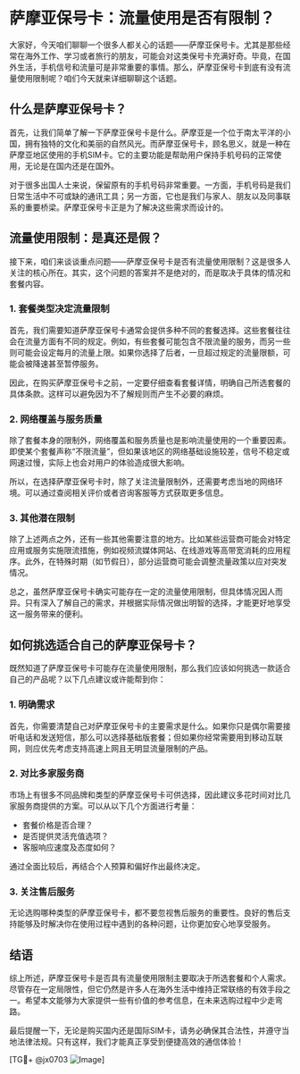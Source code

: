 # 萨摩亚保号卡：流量使用是否有限制？

大家好，今天咱们聊聊一个很多人都关心的话题——萨摩亚保号卡。尤其是那些经常在海外工作、学习或者旅行的朋友，可能会对这类保号卡充满好奇。毕竟，在国外生活，手机信号和流量可是非常重要的事情。那么，萨摩亚保号卡到底有没有流量使用限制呢？咱们今天就来详细聊聊这个话题。

## 什么是萨摩亚保号卡？

首先，让我们简单了解一下萨摩亚保号卡是什么。萨摩亚是一个位于南太平洋的小国，拥有独特的文化和美丽的自然风光。而萨摩亚保号卡，顾名思义，就是一种在萨摩亚地区使用的手机SIM卡。它的主要功能是帮助用户保持手机号码的正常使用，无论是在国内还是在国外。

对于很多出国人士来说，保留原有的手机号码非常重要。一方面，手机号码是我们日常生活中不可或缺的通讯工具；另一方面，它也是我们与家人、朋友以及同事联系的重要桥梁。萨摩亚保号卡正是为了解决这些需求而设计的。

## 流量使用限制：是真还是假？

接下来，咱们来谈谈重点问题——萨摩亚保号卡是否有流量使用限制？这是很多人关注的核心所在。其实，这个问题的答案并不是绝对的，而是取决于具体的情况和套餐内容。

### 1. 套餐类型决定流量限制

首先，我们需要知道萨摩亚保号卡通常会提供多种不同的套餐选择。这些套餐往往会在流量方面有不同的规定。例如，有些套餐可能包含不限流量的服务，而另一些则可能会设定每月的流量上限。如果你选择了后者，一旦超过规定的流量限额，可能会被降速甚至暂停服务。

因此，在购买萨摩亚保号卡之前，一定要仔细查看套餐详情，明确自己所选套餐的具体条款。这样可以避免因为不了解规则而产生不必要的麻烦。

### 2. 网络覆盖与服务质量

除了套餐本身的限制外，网络覆盖和服务质量也是影响流量使用的一个重要因素。即使某个套餐声称“不限流量”，但如果该地区的网络基础设施较差，信号不稳定或网速过慢，实际上也会对用户的体验造成很大影响。

所以，在选择萨摩亚保号卡时，除了关注流量限制外，还需要考虑当地的网络环境。可以通过查阅相关评价或者咨询客服等方式获取更多信息。

### 3. 其他潜在限制

除了上述两点之外，还有一些其他需要注意的地方。比如某些运营商可能会对特定应用或服务实施限流措施，例如视频流媒体网站、在线游戏等高带宽消耗的应用程序。此外，在特殊时期（如节假日），部分运营商可能会调整流量政策以应对突发情况。

总之，虽然萨摩亚保号卡确实可能存在一定的流量使用限制，但具体情况因人而异。只有深入了解自己的需求，并根据实际情况做出明智的选择，才能更好地享受这一服务带来的便利。

## 如何挑选适合自己的萨摩亚保号卡？

既然知道了萨摩亚保号卡可能存在流量使用限制，那么我们应该如何挑选一款适合自己的产品呢？以下几点建议或许能帮到你：

### 1. 明确需求

首先，你需要清楚自己对萨摩亚保号卡的主要需求是什么。如果你只是偶尔需要接听电话和发送短信，那么可以选择基础版套餐；但如果你经常需要用到移动互联网，则应优先考虑支持高速上网且无明显流量限制的产品。

### 2. 对比多家服务商

市场上有很多不同品牌和类型的萨摩亚保号卡可供选择，因此建议多花时间对比几家服务商提供的方案。可以从以下几个方面进行考量：
- 套餐价格是否合理？
- 是否提供灵活充值选项？
- 客服响应速度及态度如何？

通过全面比较后，再结合个人预算和偏好作出最终决定。

### 3. 关注售后服务

无论选购哪种类型的萨摩亚保号卡，都不要忽视售后服务的重要性。良好的售后支持能够及时解决你在使用过程中遇到的各种问题，让你更加安心地享受服务。

## 结语

综上所述，萨摩亚保号卡是否具有流量使用限制主要取决于所选套餐和个人需求。尽管存在一定局限性，但它仍然是许多人在海外生活中维持正常联络的有效手段之一。希望本文能够为大家提供一些有价值的参考信息，在未来选购过程中少走弯路。

最后提醒一下，无论是购买国内还是国际SIM卡，请务必确保其合法性，并遵守当地法律法规。只有这样，我们才能真正享受到便捷高效的通信体验！

[TG💪+ @jx0703 ![Image](https://github.com/user-attachments/assets/dbca1d08-cadb-493c-b0ec-ad6f7a83f270)]